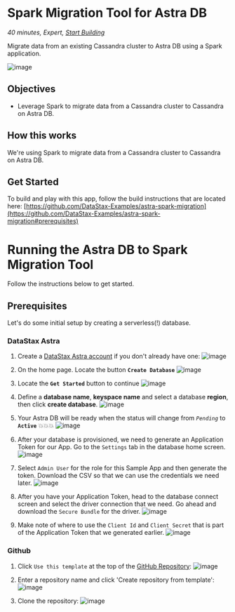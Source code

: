 <!--- STARTEXCLUDE --->
# Spark Migration Tool for Astra DB
*40 minutes, Expert, [Start Building](https://github.com/DataStax-Examples/astra-spark-migration#prerequisites)*

Migrate data from an existing Cassandra cluster to Astra DB using a Spark application.
<!--- ENDEXCLUDE --->

![image](https://monosnap.com/image/XzDUe9By3ehIJt2ZcQwbSd8Av5sSQY)

## Objectives
* Leverage Spark to migrate data from a Cassandra cluster to Cassandra on Astra DB.

## How this works
We're using Spark to migrate data from a Cassandra cluster to Cassandra on Astra DB.

## Get Started
To build and play with this app, follow the build instructions that are located here: [https://github.com/DataStax-Examples/astra-spark-migration](https://github.com/DataStax-Examples/astra-spark-migration#prerequisites)

<!--- STARTEXCLUDE --->
# Running the Astra DB to Spark Migration Tool
Follow the instructions below to get started.

## Prerequisites
Let's do some initial setup by creating a serverless(!) database.

### DataStax Astra
1. Create a [DataStax Astra account](https://astra.datastax.com/register?utm_source=github&utm_medium=referral&utm_campaign=astra-spark-migration) if you don't already have one:
![image](https://raw.githubusercontent.com/DataStax-Examples/sample-app-template/master/screenshots/astra-register-basic-auth.png)

2. On the home page. Locate the button **`Create Database`**
![image](https://raw.githubusercontent.com/DataStax-Examples/sample-app-template/master/screenshots/astra-dashboard.png)

3. Locate the **`Get Started`** button to continue
![image](https://raw.githubusercontent.com/DataStax-Examples/sample-app-template/master/screenshots/astra-select-plan.png)

4. Define a **database name**, **keyspace name** and select a database **region**, then click **create database**.
![image](https://raw.githubusercontent.com/DataStax-Examples/sample-app-template/master/screenshots/astra-create-db.png)

5. Your Astra DB will be ready when the status will change from *`Pending`* to **`Active`** 💥💥💥 
![image](https://raw.githubusercontent.com/DataStax-Examples/sample-app-template/master/screenshots/astra-db-active.png)

6. After your database is provisioned, we need to generate an Application Token for our App. Go to the `Settings` tab in the database home screen.
![image](https://raw.githubusercontent.com/DataStax-Examples/sample-app-template/master/screenshots/astra-db-settings.png)

1. Select `Admin User` for the role for this Sample App and then generate the token. Download the CSV so that we can use the credentials we need later.
![image](https://raw.githubusercontent.com/DataStax-Examples/sample-app-template/master/screenshots/astra-db-settings-token.png)

1. After you have your Application Token, head to the database connect screen and select the driver connection that we need. Go ahead and download the `Secure Bundle` for the driver.
![image](https://raw.githubusercontent.com/DataStax-Examples/sample-app-template/master/screenshots/astra-db-connect-bundle.png)

9. Make note of where to use the `Client Id` and `Client Secret` that is part of the Application Token that we generated earlier.
![image](https://raw.githubusercontent.com/DataStax-Examples/sample-app-template/master/screenshots/astra-db-connect-bundle-driver.png)

### Github
1. Click `Use this template` at the top of the [GitHub Repository](https://github.com/DataStax-Examples/astra-spark-migration):
![image](https://raw.githubusercontent.com/DataStax-Examples/sample-app-template/master/screenshots/github-use-template.png)

2. Enter a repository name and click 'Create repository from template':
![image](https://raw.githubusercontent.com/DataStax-Examples/sample-app-template/master/screenshots/github-create-repository.png)

3. Clone the repository:
![image](https://raw.githubusercontent.com/DataStax-Examples/sample-app-template/master/screenshots/github-clone.png)
<!--- ENDEXCLUDE --->
